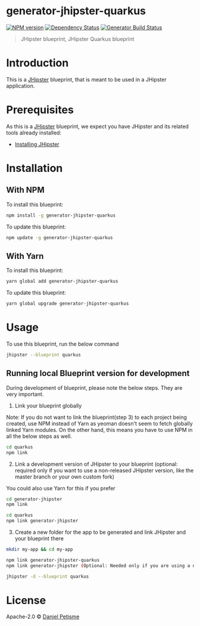 # generator-jhipster-quarkus
[![NPM version][npm-image]][npm-url] 
[![Dependency Status][daviddm-image]][daviddm-url]
[![Generator Build Status][github-actions-generator-ci-image]][github-actions-url]
> JHipster blueprint, JHipster Quarkus blueprint

# Introduction

This is a [JHipster](https://www.jhipster.tech/) blueprint, that is meant to be used in a JHipster application.

# Prerequisites

As this is a [JHipster](https://www.jhipster.tech/) blueprint, we expect you have JHipster and its related tools already installed:

- [Installing JHipster](https://www.jhipster.tech/installation/)

# Installation

## With NPM

To install this blueprint:

```bash
npm install -g generator-jhipster-quarkus
```

To update this blueprint:

```bash
npm update -g generator-jhipster-quarkus
```

## With Yarn

To install this blueprint:

```bash
yarn global add generator-jhipster-quarkus
```

To update this blueprint:

```bash
yarn global upgrade generator-jhipster-quarkus
```

# Usage

To use this blueprint, run the below command

```bash
jhipster --blueprint quarkus
```


## Running local Blueprint version for development

During development of blueprint, please note the below steps. They are very important.

1. Link your blueprint globally 

Note: If you do not want to link the blueprint(step 3) to each project being created, use NPM instead of Yarn as yeoman doesn't seem to fetch globally linked Yarn modules. On the other hand, this means you have to use NPM in all the below steps as well.

```bash
cd quarkus
npm link
```

2. Link a development version of JHipster to your blueprint (optional: required only if you want to use a non-released JHipster version, like the master branch or your own custom fork)

You could also use Yarn for this if you prefer

```bash
cd generator-jhipster
npm link

cd quarkus
npm link generator-jhipster
```

3. Create a new folder for the app to be generated and link JHipster and your blueprint there

```bash
mkdir my-app && cd my-app

npm link generator-jhipster-quarkus
npm link generator-jhipster (Optional: Needed only if you are using a non-released JHipster version)

jhipster -d --blueprint quarkus

```

# License

Apache-2.0 © [Daniel Petisme]()


[npm-image]: https://img.shields.io/npm/v/generator-jhipster-quarkus.svg
[npm-url]: https://npmjs.org/package/generator-jhipster-quarkus
[daviddm-image]: https://david-dm.org/danielpetisme/generator-jhipster-quarkus.svg?theme=shields.io
[daviddm-url]: https://david-dm.org/danielpetisme/generator-jhipster-quarkus
[github-actions-generator-ci-image]: https://github.com/jhipster/generator-jhipster-quarkus/workflows/Generator%20CI/badge.svg
[github-actions-url]: https://github.com/jhipster/generator-jhipster-quarkus/actions
